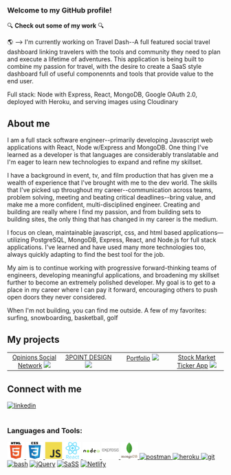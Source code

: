 ### Welcome to my GitHub profile!

:mag: **Check out some of my work**	:mag:

🌎 --> I'm currently working on Travel Dash--A full featured social travel dashboard linking travelers with the tools and community they need to plan and execute a lifetime of adventures. This application is being built to combine my passion for travel, with the desire to create a SaaS style dashboard full of useful componennts and tools that provide value to the end user. 

Full stack: Node with Express, React, MongoDB, Google OAuth 2.0, deployed with Heroku, and serving images using Cloudinary</p>

 ## About me
 
<p>I am a full stack software engineer--primarily developing Javascript web applications with React, Node w/Express and MongoDB. One thing I've learned as a developer is that languages are considerably translatable and I'm eager to learn new technologies to expand and refine my skillset.</p>

<p>I have a background in event, tv, and film production that has given me a wealth of experience that I've brought with me to the dev world. The skills that I've picked up throughout my career--communication across teams, problem solving, meeting and beating critical deadlines--bring value, and make me a more confident, multi-disciplined engineer. Creating and building are really where I find my passion, and from building sets to building sites, the only thing that has changed in my career is the medium.</p>	
								
<p>I focus on clean, maintainable javascript, css, and html based applications—utilizing PostgreSQL, MongoDB, Express, React, and Node.js for full stack applications. I've learned and have used many more technologies too, always quickly adapting to find the best tool for the job.</p>	
	
<p>My aim is to continue working with progressive forward-thinking teams of engineers, developing meaningful applications, and broadening my skillset further to become an extremely polished developer. My goal is to get to a place in my career where I can pay it forward, encouraging others to push open doors they never considered.</p>	
								
<p>When I'm not building, you can find me outside. A few of my favorites: surfing, snowboarding, basketball, golf</p> 

## My projects  
<table><tr>
<td valign="top" width="25%">
<div align="center">
<a href="https://github.com/JeremySeckinger/Opinions-Social-Network" target="_blank">Opinions Social Network</a>
<img src="https://media.giphy.com/media/eKhhSRRiIW3OrkU5ef/giphy.gif">
</div>
</td>
<td valign="top" width="25%">
<div align="center"> 
<a href="https://github.com/JeremySeckinger/3POINTDESIGN" target="_blank">3POINT DESIGN</a>
<img src="https://media.giphy.com/media/6YmdDO1wIXJ1Gih9hl/giphy-downsized.gif">
</div>
</td><td valign="top" width="25%">
<div align="center">
<a href="https://github.com/JeremySeckinger/Jeremy-Seckinger-Website" target="_blank">Portfolio</a>
<img src="https://media.giphy.com/media/o0NEwSpttMSWg3OT1a/giphy.gif">
 </div><td valign="top" width="25%">
<div align="center">
<a href="https://github.com/JeremySeckinger/stock-market-ticker-app" target="_blank">Stock Market Ticker App</a>
<img src="https://i.imgur.com/Ag0eXNE.png">
</div>
</td>
</tr></table> 

## Connect with me
<div>
<a href="https://www.linkedin.com/in/jeremy-seckinger/" target="_blank"><img src="https://img.shields.io/badge/linkedin-%231E77B5.svg?&style=for-the-badge&logo=linkedin&logoColor=white" alt="linkedin"></a>
 </div>
<br/>

<h3 align="left">Languages and Tools:</h3>
<p align="left"> <a href="https://www.w3.org/html/" target="_blank"> <img src="https://raw.githubusercontent.com/devicons/devicon/master/icons/html5/html5-original-wordmark.svg" alt="html5" width="40" height="40"/> </a> <a href="https://developer.mozilla.org/en-US/docs/Web/CSS" target="_blank"> <img src="https://raw.githubusercontent.com/devicons/devicon/master/icons/css3/css3-original-wordmark.svg" alt="css3" width="40" height="40"/> </a> <a href="https://developer.mozilla.org/en-US/docs/Web/JavaScript" target="_blank"> <img src="https://raw.githubusercontent.com/devicons/devicon/master/icons/javascript/javascript-original.svg" alt="javascript" width="40" height="40"/> </a> <a href="https://reactjs.org/" target="_blank"> <img src="https://raw.githubusercontent.com/devicons/devicon/master/icons/react/react-original-wordmark.svg" alt="react" width="40" height="40"/> </a> <a href="https://nodejs.org" target="_blank"> <img src="https://raw.githubusercontent.com/devicons/devicon/master/icons/nodejs/nodejs-original-wordmark.svg" alt="nodejs" width="40" height="40"/> </a> <a href="https://expressjs.com" target="_blank"> <img src="https://raw.githubusercontent.com/devicons/devicon/master/icons/express/express-original-wordmark.svg" alt="express" width="40" height="40"/> </a> <a href="https://www.mongodb.com/" target="_blank"> <img src="https://raw.githubusercontent.com/devicons/devicon/master/icons/mongodb/mongodb-original-wordmark.svg" alt="mongodb" width="40" height="40"/> </a> <a href="https://postman.com" target="_blank"> <img src="https://www.vectorlogo.zone/logos/getpostman/getpostman-icon.svg" alt="postman" width="40" height="40"/> </a> <a href="https://heroku.com" target="_blank"> <img src="https://www.vectorlogo.zone/logos/heroku/heroku-icon.svg" alt="heroku" width="40" height="40"/> </a> <a href="https://git-scm.com/" target="_blank"> <img src="https://www.vectorlogo.zone/logos/git-scm/git-scm-icon.svg" alt="git" width="40" height="40"/> </a> <a href="https://www.gnu.org/software/bash/" target="_blank"> <img src="https://www.vectorlogo.zone/logos/gnu_bash/gnu_bash-icon.svg" alt="bash" width="40" height="40"/></a> <a href="https://jquery.com/" target="_blank"> <img src="https://www.vectorlogo.zone/logos/jquery/jquery-vertical.svg" alt="jQuery" width="40" height="40"/></a> <a href="https://sass-lang.com/" target="_blank"> <img src="https://www.vectorlogo.zone/logos/sass-lang/sass-lang-icon.svg" alt="SaSS" width="40" height="40"/></a> <a href="https://www.netlify.com/" target="_blank"> <img src="https://www.vectorlogo.zone/logos/netlify/netlify-icon.svg" alt="Netlify" width="40" height="40"/></a</p>


